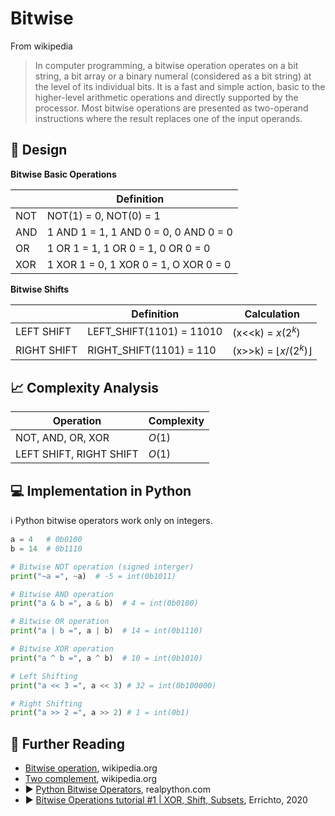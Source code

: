 # Bitwise

From wikipedia

> In computer programming, a bitwise operation operates on a bit string, a bit array or a binary numeral (considered as
> a bit string) at the level of its individual bits. It is a fast and simple action, basic to the higher-level arithmetic
> operations and directly supported by the processor. Most bitwise operations are presented as two-operand instructions
> where the result replaces one of the input operands.

## 🎨 Design

**Bitwise Basic Operations**

|     | Definition                            |
|-----|---------------------------------------|
| NOT | NOT(1) = 0, NOT(0) = 1                |
| AND | 1 AND 1 = 1, 1 AND 0 = 0, 0 AND 0 = 0 |
| OR  | 1 OR 1 = 1, 1 OR 0 = 1, 0 OR 0 = 0    |
| XOR | 1 XOR 1 = 0, 1 XOR 0 = 1, O XOR 0 = 0 |

**Bitwise Shifts**

|             | Definition               | Calculation          |
|-------------|--------------------------|----------------------|
| LEFT SHIFT  | LEFT_SHIFT(1101) = 11010 | (x<<k) = $x(2^k)$    |
| RIGHT SHIFT | RIGHT_SHIFT(1101) = 110  | (x>>k) = $⌊x/(2^k)⌋$ | 

## 📈 Complexity Analysis

| Operation               | Complexity |
|-------------------------|------------|
| NOT, AND, OR, XOR       | $O(1)$     |
| LEFT SHIFT, RIGHT SHIFT | $O(1)$     |

## 💻 Implementation in Python

ℹ️ Python bitwise operators work only on integers.

```python
a = 4   # 0b0100
b = 14  # 0b1110

# Bitwise NOT operation (signed interger)
print("~a =", ~a)  # -5 = int(0b1011) 

# Bitwise AND operation
print("a & b =", a & b)  # 4 = int(0b0100)

# Bitwise OR operation
print("a | b =", a | b)  # 14 = int(0b1110)

# Bitwise XOR operation
print("a ^ b =", a ^ b)  # 10 = int(0b1010)

# Left Shifting
print("a << 3 =", a << 3) # 32 = int(0b100000)

# Right Shifting
print("a >> 2 =", a >> 2) # 1 = int(0b1)
```

## 🔗 Further Reading

* [Bitwise operation](https://en.wikipedia.org/wiki/Bitwise_operation), wikipedia.org
* [Two complement](https://en.wikipedia.org/wiki/Two%27s_complement),
wikipedia.org
* ▶️ [Python Bitwise Operators](hhttps://realpython.com/python-bitwise-operators/),
realpython.com
* ▶️ [Bitwise Operations tutorial #1 | XOR, Shift, Subsets](https://www.youtube.com/watch?v=xXKL9YBWgCY&list=PLl0KD3g-oDOHpWRyyGBUJ9jmul0lUOD80&index=2&t=320s&ab_channel=Errichto), Errichto, 2020